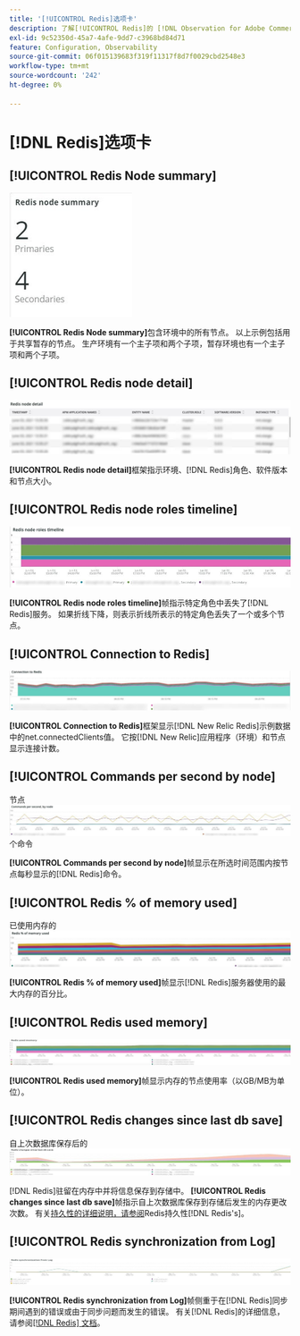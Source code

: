 ```yaml
---
title: '[!UICONTROL Redis]选项卡'
description: 了解[!UICONTROL Redis]的 [!DNL Observation for Adobe Commerce]选项卡。
exl-id: 9c52350d-45a7-4afe-9dd7-c3968bd84d71
feature: Configuration, Observability
source-git-commit: 06f015139683f319f11317f8d7f0029cbd2548e3
workflow-type: tm+mt
source-wordcount: '242'
ht-degree: 0%

---
```


# [!DNL Redis]选项卡

## [!UICONTROL Redis Node summary]

![Redis节点摘要](../../assets/tools/observation-for-adobe-commerce/redis-tab-1.jpg)

**[!UICONTROL Redis Node summary]**&#x200B;包含环境中的所有节点。 以上示例包括用于共享暂存的节点。 生产环境有一个主子项和两个子项，暂存环境也有一个主子项和两个子项。

## [!UICONTROL Redis node detail]

![Redis节点详细信息](../../assets/tools/observation-for-adobe-commerce/redis-tab-2.jpg)

**[!UICONTROL Redis node detail]**&#x200B;框架指示环境、[!DNL Redis]角色、软件版本和节点大小。

## [!UICONTROL Redis node roles timeline]

![Redis节点角色时间线](../../assets/tools/observation-for-adobe-commerce/redis-tab-3.jpg)

**[!UICONTROL Redis node roles timeline]**&#x200B;帧指示特定角色中丢失了[!DNL Redis]服务。 如果折线下降，则表示折线所表示的特定角色丢失了一个或多个节点。

## [!UICONTROL Connection to Redis]

![与Redis的连接](../../assets/tools/observation-for-adobe-commerce/redis-tab-4.jpg)

**[!UICONTROL Connection to Redis]**&#x200B;框架显示[!DNL New Relic Redis]示例数据中的net.connectedClients值。 它按[!DNL New Relic]应用程序（环境）和节点显示连接计数。

## [!UICONTROL Commands per second by node]

节点![每秒的](../../assets/tools/observation-for-adobe-commerce/redis-tab-5.jpg)个命令

**[!UICONTROL Commands per second by node]**&#x200B;帧显示在所选时间范围内按节点每秒显示的[!DNL Redis]命令。

## [!UICONTROL Redis % of memory used]

已使用内存的![Redis %](../../assets/tools/observation-for-adobe-commerce/redis-tab-6.jpg)

**[!UICONTROL Redis % of memory used]**&#x200B;帧显示[!DNL Redis]服务器使用的最大内存的百分比。

## [!UICONTROL Redis used memory]

![Redis已用内存](../../assets/tools/observation-for-adobe-commerce/redis-tab-7.jpg)

**[!UICONTROL Redis used memory]**&#x200B;帧显示内存的节点使用率（以GB/MB为单位）。

## [!UICONTROL Redis changes since last db save]

自上次数据库保存后的![Redis更改](../../assets/tools/observation-for-adobe-commerce/redis-tab-8.jpg)

[!DNL Redis]驻留在内存中并将信息保存到存储中。 **[!UICONTROL Redis changes since last db save]**&#x200B;帧指示自上次数据库保存到存储后发生的内存更改次数。 有关[持久性的详细说明，请参阅](https://redis.io/docs/latest/operate/oss_and_stack/management/persistence/)Redis持久性[!DNL Redis's]。

## [!UICONTROL Redis synchronization from Log]

![Redis从日志同步](../../assets/tools/observation-for-adobe-commerce/redis-tab-9.jpg)

**[!UICONTROL Redis synchronization from Log]**&#x200B;帧侧重于在[!DNL Redis]同步期间遇到的错误或由于同步问题而发生的错误。 有关[!DNL Redis]的详细信息，请参阅[[!DNL Redis] 文档](https://redis.io/docs/)。
